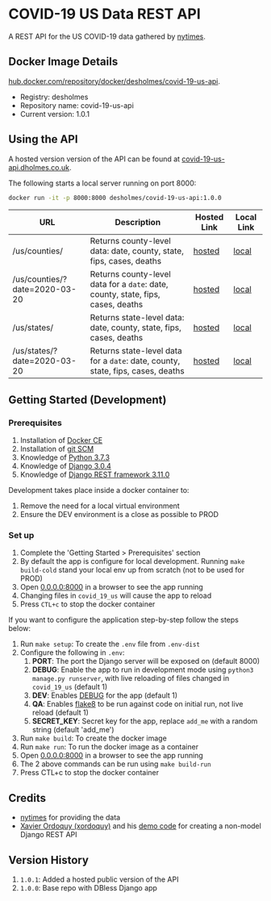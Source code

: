 # COVID-19 US Data REST API

A REST API for the US COVID-19 data gathered by [nytimes](https://github.com/nytimes/covid-19-data).

## Docker Image Details

[hub.docker.com/repository/docker/desholmes/covid-19-us-api](https://hub.docker.com/repository/docker/desholmes/covid-19-us-api).

* Registry: desholmes
* Repository name: covid-19-us-api
* Current version: 1.0.1

## Using the API

A hosted version version of the API can be found at [covid-19-us-api.dholmes.co.uk](https://covid-19-us-api.dholmes.co.uk).

The following starts a local server running on port 8000:

```bash
docker run -it -p 8000:8000 desholmes/covid-19-us-api:1.0.0
```

| URL | Description | Hosted Link | Local Link |
| --- | --- | --- | --- |
| /us/counties/ | Returns county-level data: date, county, state, fips, cases, deaths | [hosted](https://covid-19-us-api.dholmes.co.uk/us/counties/) | [local](http://0.0.0.0:8000/us/counties/) |
| /us/counties/?date=2020-03-20 | Returns county-level data for a `date`: date, county, state, fips, cases, deaths | [hosted](https://covid-19-us-api.dholmes.co.uk/us/counties/?date=2020-03-20) | [local](http://0.0.0.0:8000/us/counties/?date=2020-03-20) |
| /us/states/ | Returns state-level data: date, county, state, fips, cases, deaths | [hosted](https://covid-19-us-api.dholmes.co.uk/us/states/) | [local](http://0.0.0.0:8000/us/states/) |
| /us/states/?date=2020-03-20 | Returns  state-level data for a `date`: date, county, state, fips, cases, deaths | [hosted](https://covid-19-us-api.dholmes.co.uk/us/states/?date=2020-03-20) |[local](http://0.0.0.0:8000/us/states/?date=2020-03-20) |

## Getting Started (Development)

### Prerequisites

1. Installation of [Docker CE](https://store.docker.com/search?type=edition&offering=community)
1. Installation of [git SCM](https://git-scm.com/downloads)
1. Knowledge of [Python 3.7.3](https://www.python.org/downloads/)
1. Knowledge of [Django 3.0.4](https://www.djangoproject.com/)
1. Knowledge of [Django REST framework 3.11.0](https://www.django-rest-framework.org/)

Development takes place inside a docker container to:

1. Remove the need for a local virtual environment
1. Ensure the DEV environment is a close as possible to PROD

### Set up

1. Complete the 'Getting Started > Prerequisites' section
1. By default the app is configure for local development. Running `make build-cold` stand your local env up from scratch (not to be used for PROD)
1. Open [0.0.0.0:8000](http://0.0.0.0:8000/) in a browser to see the app running
1. Changing files in `covid_19_us` will cause the app to reload
1. Press `CTL+c` to stop the docker container

If you want to configure the application step-by-step follow the steps below:

1. Run `make setup`: To create the `.env` file from `.env-dist`
1. Configure the following in `.env`:
    1. **PORT**: The port the Django server will be exposed on (default 8000)
    1. **DEBUG**: Enable the app to run in development mode using `python3 manage.py runserver`, with live reloading of files changed in `covid_19_us` (default 1)
    1. **DEV**: Enables [DEBUG](https://docs.djangoproject.com/en/3.0/howto/deployment/checklist/) for the app (default 1)
    1. **QA**: Enables [flake8](https://pypi.org/project/flake8/) to be run against code on initial run, not live reload (default 1)
    1. **SECRET_KEY**: Secret key for the app, replace `add_me` with a random string (default 'add_me')
1. Run `make build`: To create the docker image
1. Run `make run`: To run the docker image as a container
1. Open [0.0.0.0:8000](http://0.0.0.0:8000/) in a browser to see the app running
1. The 2 above commands can be run using `make build-run`
1. Press CTL+c to stop the docker container

## Credits

* [nytimes](https://github.com/nytimes/covid-19-data) for providing the data
* [Xavier Ordoquy (xordoquy)](https://medium.com/django-rest-framework/django-rest-framework-viewset-when-you-don-t-have-a-model-335a0490ba6f) and his [demo code](https://github.com/linovia/drf-demo) for creating a non-model Django REST API

## Version History

1. `1.0.1`: Added a hosted public version of the API
1. `1.0.0`: Base repo with DBless Django app
